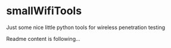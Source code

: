 smallWifiTools
==============

Just some nice little python tools for wireless penetration testing

Readme content is following...
